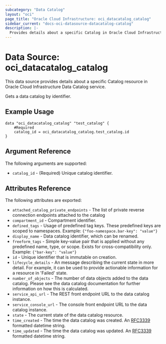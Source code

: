 ```yaml
---
subcategory: "Data Catalog"
layout: "oci"
page_title: "Oracle Cloud Infrastructure: oci_datacatalog_catalog"
sidebar_current: "docs-oci-datasource-datacatalog-catalog"
description: |-
  Provides details about a specific Catalog in Oracle Cloud Infrastructure Data Catalog service
---
```


# Data Source: oci_datacatalog_catalog
This data source provides details about a specific Catalog resource in Oracle Cloud Infrastructure Data Catalog service.

Gets a data catalog by identifier.

## Example Usage

```hcl
data "oci_datacatalog_catalog" "test_catalog" {
	#Required
	catalog_id = oci_datacatalog_catalog.test_catalog.id
}
```

## Argument Reference

The following arguments are supported:

* `catalog_id` - (Required) Unique catalog identifier.


## Attributes Reference

The following attributes are exported:

* `attached_catalog_private_endpoints` - The list of private reverse connection endpoints attached to the catalog
* `compartment_id` - Compartment identifier.
* `defined_tags` - Usage of predefined tag keys. These predefined keys are scoped to namespaces. Example: `{"foo-namespace.bar-key": "value"}` 
* `display_name` - Data catalog identifier, which can be renamed.
* `freeform_tags` - Simple key-value pair that is applied without any predefined name, type, or scope. Exists for cross-compatibility only. Example: `{"bar-key": "value"}` 
* `id` - Unique identifier that is immutable on creation.
* `lifecycle_details` - An message describing the current state in more detail.  For example, it can be used to provide actionable information for a resource in 'Failed' state. 
* `number_of_objects` - The number of data objects added to the data catalog. Please see the data catalog documentation for further information on how this is calculated. 
* `service_api_url` - The REST front endpoint URL to the data catalog instance.
* `service_console_url` - The console front endpoint URL to the data catalog instance.
* `state` - The current state of the data catalog resource.
* `time_created` - The time the data catalog was created. An [RFC3339](https://tools.ietf.org/html/rfc3339) formatted datetime string.
* `time_updated` - The time the data catalog was updated. An [RFC3339](https://tools.ietf.org/html/rfc3339) formatted datetime string.

